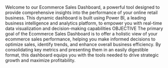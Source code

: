 Welcome to our Ecommerce Sales Dashboard, a powerful tool designed to provide comprehensive insights into the performance of your online retail business. This dynamic dashboard is built using Power BI, a leading business intelligence and analytics platform, to empower you with real-time data visualization and decision-making capabilities
OBJECTIVE
The primary goal of the Ecommerce Sales Dashboard is to offer a holistic view of your ecommerce sales performance, helping you make informed decisions to optimize sales, identify trends, and enhance overall business efficiency. By consolidating key metrics and presenting them in an easily digestible format, this dashboard equips you with the tools needed to drive strategic growth and maximize profitability.
